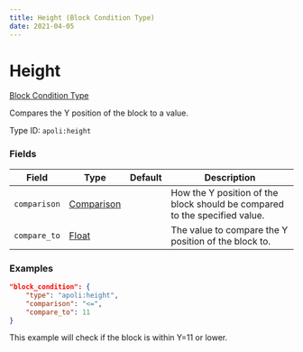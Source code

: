 ```yaml
---
title: Height (Block Condition Type)
date: 2021-04-05
---
```


# Height

[Block Condition Type](../block_condition_types.md)

Compares the Y position of the block to a value.

Type ID: `apoli:height`


### Fields

Field  | Type | Default | Description
-------|------|---------|-------------
`comparison` | [Comparison](../data_types/comparison.md) | | How the Y position of the block should be compared to the specified value.
`compare_to` | [Float](../data_types/float.md) | | The value to compare the Y position of the block to.


### Examples

```json
"block_condition": {
    "type": "apoli:height",
    "comparison": "<=",
    "compare_to": 11
}
```

This example will check if the block is within Y=11 or lower.
